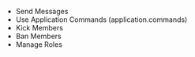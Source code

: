 - Send Messages
- Use Application Commands (application.commands)
- Kick Members
- Ban Members
- Manage Roles